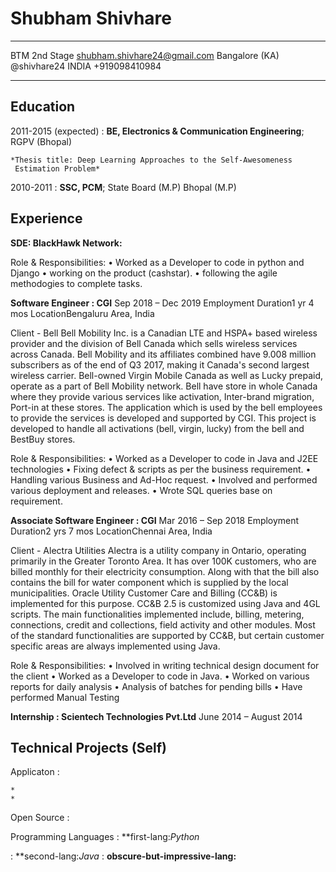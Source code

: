 Shubham Shivhare
============

-------------------     ----------------------------
BTM 2nd Stage           shubham.shivhare24@gmail.com
Bangalore (KA)                           @shivhare24
INDIA                                  +919098410984
-------------------     ----------------------------

Education
---------

2011-2015 (expected)
:   **BE, Electronics & Communication Engineering**; RGPV (Bhopal)

    *Thesis title: Deep Learning Approaches to the Self-Awesomeness
     Estimation Problem*

2010-2011
:   **SSC, PCM**; State Board (M.P)
    Bhopal (M.P)


Experience
----------

**SDE: BlackHawk Network:**

Role & Responsibilities:
• Worked as a Developer to code in python and Django
• working on the product (cashstar).
• following the agile methodogies to complete tasks.


**Software Engineer : CGI**
Sep 2018 – Dec 2019
Employment Duration1 yr 4 mos
LocationBengaluru Area, India

Client - Bell
Bell Mobility Inc. is a Canadian LTE and HSPA+ based wireless provider and the division of Bell Canada which sells wireless services across Canada. Bell Mobility and its affiliates combined have 9.008 million subscribers as of the end of Q3 2017, making it Canada's second largest wireless carrier. Bell-owned Virgin Mobile Canada as well as Lucky prepaid, operate as a part of Bell Mobility network. Bell have store in whole Canada where they provide various services like activation, Inter-brand migration, Port-in at these stores. The application which is used by the bell employees to provide the services is developed and supported by CGI. This project is developed to handle all activations (bell, virgin, lucky) from the bell and BestBuy stores.

Role & Responsibilities:
• Worked as a Developer to code in Java and J2EE technologies
• Fixing defect & scripts as per the business requirement.
• Handling various Business and Ad-Hoc request.
• Involved and performed various deployment and releases.
• Wrote SQL queries base on requirement.

**Associate Software Engineer : CGI**
Mar 2016 – Sep 2018
Employment Duration2 yrs 7 mos
LocationChennai Area, India

Client - Alectra Utilities
Alectra is a utility company in Ontario, operating primarily in the Greater Toronto Area. It has over 100K customers, who are billed monthly for their electricity consumption. Along with that the bill also contains the bill for water component which is supplied by the local municipalities. Oracle Utility Customer Care and Billing (CC&B) is implemented for this purpose. CC&B 2.5 is customized using Java and 4GL scripts. The main functionalities implemented include, billing, metering, connections, credit and collections, field activity and other modules. Most of the standard functionalities are supported by CC&B, but certain customer specific areas are always implemented using Java.

Role & Responsibilities:
• Involved in writing technical design document for the client
• Worked as a Developer to code in Java.
• Worked on various reports for daily analysis
• Analysis of batches for pending bills
• Have performed Manual Testing


**Internship : Scientech Technologies Pvt.Ltd**
June 2014 – August 2014



Technical Projects (Self)
--------------------

 Applicaton
:   

    * 
    * 

Open Source
:   

Programming Languages
:   **first-lang:*Python* 

:   **second-lang:*Java*
:   **obscure-but-impressive-lang:** 







